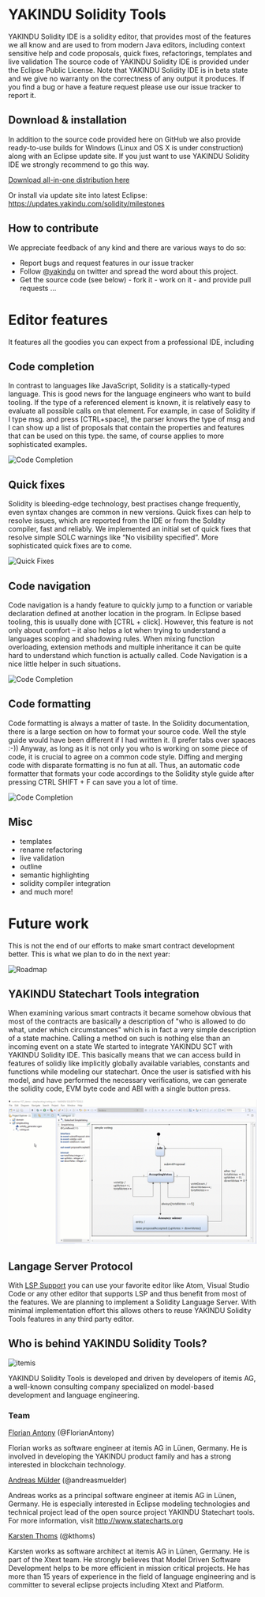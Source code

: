# YAKINDU Solidity Tools

YAKINDU Solidity IDE is a solidity editor, that provides most of the features we all know and are used to from modern Java editors, including context sensitive help and code proposals, quick fixes, refactorings, templates and live validation
The source code of YAKINDU Solidity IDE is provided under the Eclipse Public License. Note that YAKINDU Solidity IDE is in beta state and we give no warranty on the correctness of any output it produces. If you find a bug or have a feature request please use our issue tracker to report it. 

## Download & installation

In addition to the source code provided here on GitHub we also provide ready-to-use builds for Windows (Linux and OS X is under construction) along with an Eclipse update site. If you just want to use YAKINDU Solidity IDE we strongly recommend to go this way.

[Download all-in-one distribution here](https://info.itemis.com/yakindu/solidity/download/ "YAKINDU Solidity Tools download")

Or install via update site into latest Eclipse:
https://updates.yakindu.com/solidity/milestones

## How to contribute
We appreciate feedback of any kind and there are various ways to do so:
 * Report bugs and request features in our issue tracker
 * Follow [@yakindu](https://twitter.com/yakindu) on twitter and spread the word about this project.
 * Get the source code (see below) - fork it - work on it - and provide pull requests ...

# Editor features
It features all the goodies you can expect from a professional IDE, including

## Code completion
 In contrast to languages like JavaScript, Solidity is a statically-typed language. This is good news for the language engineers who want to build tooling. If the type of a referenced element is known, it is relatively easy to evaluate all possible calls on that element. For example, in case of Solidity if I type msg. and press [CTRL+space], the parser knows the type of msg and I can show up a list of proposals that contain the properties and features that can be used on this type. the same, of course applies to more sophisticated examples.
 
![Code Completion](https://cdn-images-1.medium.com/max/800/1*suh-p7fapC2NjX5Fhk7Unw.gif)

## Quick fixes
 Solidity is bleeding-edge technology, best practises change frequently, even syntax changes are common in new versions. Quick fixes can help to resolve issues, which are reported from the IDE or from the Soldity compiler, fast and reliably. We implemented an initial set of quick fixes that resolve simple SOLC warnings like “No visibility specified”. More sophisticated quick fixes are to come.
 
![Quick Fixes](https://cdn-images-1.medium.com/max/800/1*QHIHgHGLgcP1MZqBpUEr9A.gif)
 
## Code navigation
 Code navigation is a handy feature to quickly jump to a function or variable declaration defined at another location in the program. In Eclipse based tooling, this is usually done with [CTRL + click]. However, this feature is not only about comfort – it also helps a lot when trying to understand a languages scoping and shadowing rules. When mixing function overloading, extension methods and multiple inheritance it can be quite hard to understand which function is actually called. Code Navigation is a nice little helper in such situations.
 
![Code Completion](https://cdn-images-1.medium.com/max/800/1*7EjBdR4XrCbqMU0GrD_NDw.gif)
  
## Code formatting
Code formatting is always a matter of taste. In the Solidity documentation, there is a large section on how to format your source code. Well the style guide would have been different if I had written it. (I prefer tabs over spaces :-)) Anyway, as long as it is not only you who is working on some piece of code, it is crucial to agree on a common code style. Diffing and merging code with disparate formatting is no fun at all. Thus, an automatic code formatter that formats your code accordings to the Solidity style guide after pressing CTRL SHIFT + F can save you a lot of time.

![Code Completion](https://cdn-images-1.medium.com/max/800/1*FTou79dllRwtfOqy8pEkPg.gif)

## Misc
 * templates
 * rename refactoring
 * live validation
 * outline
 * semantic highlighting
 * solidity compiler integration
 * and much more!

# Future work
This is not the end of our efforts to make smart contract development better. This is what we plan to do in the next year:

![Roadmap](https://pbs.twimg.com/media/DiOzdZ3W0AENFDq.jpg)

## YAKINDU Statechart Tools integration
When examining various smart contracts it became somehow obvious that most of the contracts are basically a description of "who is allowed to do what, under which circumstances" which is in fact a very simple description of a state machine. Calling a method on such is nothing else than an incoming event on a state 
We started to integrate YAKINDU SCT with YAKINDU Solidity IDE. This basically means that we can access build in features of solidiy like implicitly globally available variables, constants and functions while modeling our statechart. Once the user is satisfied with his model, and have performed the necessary verifications, we can generate the solidity code, EVM byte code and ABI with a single button press. 

![Yakindu SCT integration](./ysct_yst.gif) 

## Langage Server Protocol 

With [LSP Support](https://microsoft.github.io/language-server-protocol/) you can use your favorite editor like Atom, Visual Studio Code or any other editor that supports LSP and thus benefit from most of the features. We are planning to implement a Solidity Language Server. With minimal implementation effort this allows others to reuse YAKINDU Solidity Tools features in any third party editor. 

## Who is behind YAKINDU Solidity Tools? 

![itemis](https://www.itemis.com/hs-fs/hubfs/Corporate_Website/Logo-pur.png?t=1533137380606&width=130&name=Logo-pur.png)

YAKINDU Solidity Tools is developed and driven by developers of itemis AG, a well-known consulting company specialized on model-based development and language engineering.

### Team
 [Florian Antony](https://de.linkedin.com/in/florian-antony-572b97167)
 (@FlorianAntony)
 
 Florian works as software engineer at itemis AG in Lünen, Germany. He is involved in developing the YAKINDU product family and has a
 strong interested in blockchain technology.
 
 [Andreas Mülder](https://de.linkedin.com/in/andreasmuelder/de)
 (@andreasmuelder)
 
 Andreas works as a principal software engineer at itemis AG in Lünen, Germany. He is especially interested in Eclipse modeling
 technologies and technical project lead of the open source project YAKINDU Statechart tools. For more information, visit
 http://www.statecharts.org
  
 [Karsten Thoms](https://de.linkedin.com/in/karstenthoms)
 (@kthoms)
 
 Karsten works as software architect at itemis AG in Lünen, Germany. He is part of the Xtext team. He strongly believes that Model
 Driven Software Development helps to be more efficient in mission critical projects. He has more than 15 years of experience in the
 field of language engineering and is committer to several eclipse projects including Xtext and Platform.
